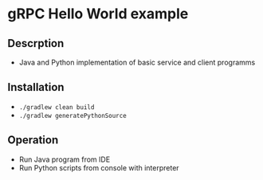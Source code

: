 # gRPC Hello World example

## Descrption

+ Java and Python implementation of basic service and client programms

## Installation

+ `./gradlew clean build`
+ `./gradlew generatePythonSource`

## Operation

+ Run Java program from IDE
+ Run Python scripts from console with interpreter
